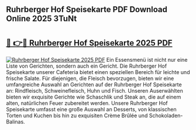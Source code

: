 ## Ruhrberger Hof Speisekarte PDF Download Online 2025 3TuNt

# <h2><a href="http://gc869mb.nevu.top/?p=Ruhrberger+Hof+Speisekarte">🔗 👉🔴 Ruhrberger Hof Speisekarte 2025 PDF</a></h2>

[![Ruhrberger Hof Speisekarte 2025 PDF](https://i.imgur.com/dBaPXMq.png)](http://gc869mb.nevu.top/?p=Ruhrberger+Hof+Speisekarte)
Ein Essensmenü ist nicht nur eine Liste von Gerichten, sondern auch ein Gericht. Die Ruhrberger Hof Speisekarte unserer Cafeteria bietet einen speziellen Bereich für leichte und frische Salate. Für diejenigen, die Fleisch bevorzugen, bieten wir eine umfangreiche Auswahl an Gerichten auf der Ruhrberger Hof Speisekarte an: Rindfleisch, Schweinefleisch, Huhn und Fisch. Unseren Auserwählten bieten wir exquisite Gerichte wie Schaschlik und Steak an, die auf einem alten, natürlichen Feuer zubereitet werden. Unsere Ruhrberger Hof Speisekarte umfasst eine große Auswahl an Desserts, von klassischen Torten und Kuchen bis hin zu exquisiten Crème Brûlée und Schokoladen-Balinas.
